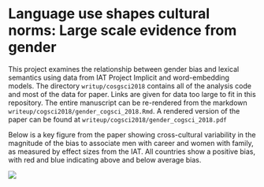 Language use shapes cultural norms: Large scale evidence from gender
===

This project examines the relationship between gender bias and lexical semantics using data from IAT Project Implicit and word-embedding models. The directory `writup/cosgsci2018` contains all of the analysis code and most of the data for paper. Links are given for data too large to fit in this repository. The entire manuscript can be re-rendered from the markdown `writeup/cogsci2018/gender_cogsci_2018.Rmd`. A rendered version of the paper can be found at `writeup/cogsci2018/gender_cogsci_2018.pdf`

Below is a key figure from the paper showing cross-cultural variability in the magnitude of the bias to associate men with career and women with family, as measured by effect sizes from the IAT. All countries show a positive bias, with red and blue indicating above and below average bias. 

![](writeup/cogsci2018/figs/country_gender_bias_map-1.pnf?raw=true)